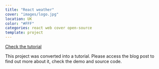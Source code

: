 ```yaml
---
title: "React weather"
cover: "images/logo.jpg"
location: UK
color: "#FFF"
categories: react web cover open-source
template: project
---
```


<p class="align-center">
<a class="btn" href="/tutorial-build-a-weather-app-with-react/">Check the tutorial</a>
</p>

This project was converted into a tutorial. Please access the blog post to find out more about it, check the demo and source code.
